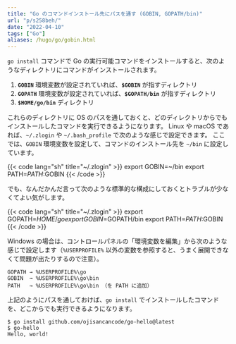 ```yaml
---
title: "Go のコマンドインストール先にパスを通す (GOBIN, GOPATH/bin)"
url: "p/s258beh/"
date: "2022-04-10"
tags: ["Go"]
aliases: /hugo/go/gobin.html
---
```


`go install` コマンドで Go の実行可能コマンドをインストールすると、次のようなディレクトリにコマンドがインストールされます。

1. __`GOBIN`__ 環境変数が設定されていれば、__`$GOBIN`__ が指すディレクトリ
2. __`GOPATH`__ 環境変数が設定されていれば、__`$GOPATH/bin`__ が指すディレクトリ
3. __`$HOME/go/bin`__ ディレクトリ

これらのディレクトリに OS のパスを通しておくと、どのディレクトリからでもインストールしたコマンドを実行できるようになります。
Linux や macOS であれば、`~/.zlogin` や `~/.bash_profile` で次のような感じで設定できます。
ここでは、`GOBIN` 環境変数を設定して、コマンドのインストール先を `~/bin` に設定しています。

{{< code lang="sh" title="~/.zlogin" >}}
export GOBIN=~/bin
export PATH=$PATH:$GOBIN
{{< /code >}}

でも、なんだかんだ言って次のような標準的な構成にしておくとトラブルが少なくてよい気がします。

{{< code lang="sh" title="~/.zlogin" >}}
export GOPATH=$HOME/go
export GOBIN=$GOPATH/bin
export PATH=$PATH:$GOBIN
{{< /code >}}

Windows の場合は、コントロールパネルの「環境変数を編集」から次のような感じで設定します（`%USERPROFILE%` 以外の変数を参照すると、うまく展開できなくて問題が出たりするので注意）。

```
GOPATH → %USERPROFILE%\go
GOBIN  → %USERPROFILE%\go\bin
PATH   → %USERPROFILE%\go\bin （を PATH に追加）
```

上記のようにパスを通しておけば、`go install` でインストールしたコマンドを、どこからでも実行できるようになります。

```console
$ go install github.com/ojisancancode/go-hello@latest
$ go-hello
Hello, world!
```

